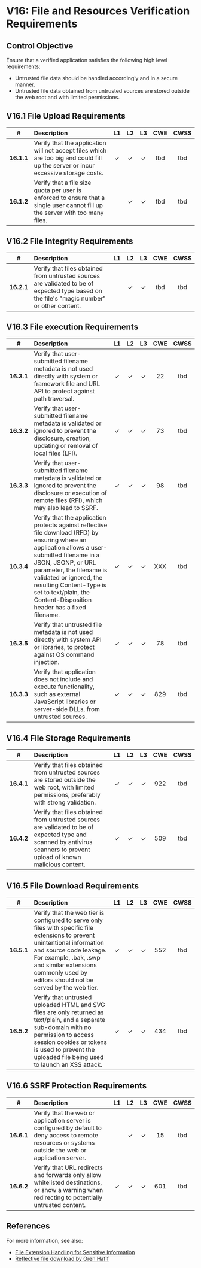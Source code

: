 # V16: File and Resources Verification Requirements

## Control Objective

Ensure that a verified application satisfies the following high level requirements:

* Untrusted file data should be handled accordingly and in a secure manner.
* Untrusted file data obtained from untrusted sources are stored outside the web root and with limited permissions.

## V16.1 File Upload Requirements

| # | Description | L1 | L2 | L3 | CWE | CWSS |
| :---: | :--- | :---: | :---:| :---: | :---: | :---: |
| **16.1.1** | Verify that the application will not accept files which are too big and could fill up the server or incur excessive storage costs. | ✓ | ✓ | ✓ | tbd | tbd |
| **16.1.2** | Verify that a file size quota per user is enforced to ensure that a single user cannot fill up the server with too many files. | | ✓ | ✓ | tbd | tbd |

## V16.2 File Integrity Requirements

| # | Description | L1 | L2 | L3 | CWE | CWSS |
| :---: | :--- | :---: | :---:| :---: | :---: | :---: |
| **16.2.1** | Verify that files obtained from untrusted sources are validated to be of expected type based on the file's "magic number" or other content. | | ✓ | ✓ | tbd | tbd |

## V16.3 File execution Requirements

| # | Description | L1 | L2 | L3 | CWE | CWSS |
| :---: | :--- | :---: | :---:| :---: | :---: | :---: |
| **16.3.1** | Verify that user-submitted filename metadata is not used directly with system or framework file and URL API to protect against path traversal. | ✓ | ✓ | ✓ | 22 | tbd |
| **16.3.2** | Verify that user-submitted filename metadata is validated or ignored to prevent the disclosure, creation, updating or removal of local files (LFI). | ✓ | ✓ | ✓ | 73 | tbd |
| **16.3.3** | Verify that user-submitted filename metadata is validated or ignored to prevent the disclosure or execution of remote files (RFI), which may also lead to SSRF.  | ✓ | ✓ | ✓ | 98 | tbd |
| **16.3.4** | Verify that the application protects against reflective file download (RFD) by ensuring where an application allows a user-submitted filename in a JSON, JSONP, or URL parameter, the filename is validated or ignored, the resulting Content-Type is set to text/plain, the Content-Disposition header has a fixed filename. | ✓ | ✓ | ✓ | XXX | tbd |
| **16.3.5** | Verify that untrusted file metadata is not used directly with system API or libraries, to protect against OS command injection. | ✓ | ✓ | ✓ | 78 | tbd |
| **16.3.3** | Verify that application does not include and execute functionality, such as external JavaScript libraries or server-side DLLs, from untrusted sources. | ✓ | ✓ | ✓ | 829 | tbd |

## V16.4 File Storage Requirements

| # | Description | L1 | L2 | L3 | CWE | CWSS |
| :---: | :--- | :---: | :---:| :---: | :---: | :---: |
| **16.4.1** | Verify that files obtained from untrusted sources are stored outside the web root, with limited permissions, preferably with strong validation. | ✓ | ✓ | ✓ | 922 | tbd |
| **16.4.2** | Verify that files obtained from untrusted sources are validated to be of expected type and scanned by antivirus scanners to prevent upload of known malicious content. | ✓ | ✓ | ✓ | 509 | tbd |

## V16.5 File Download Requirements

| # | Description | L1 | L2 | L3 | CWE | CWSS |
| :---: | :--- | :---: | :---:| :---: | :---: | :---: |
| **16.5.1** | Verify that the web tier is configured to serve only files with specific file extensions to prevent unintentional information and source code leakage. For example, .bak, .swp and similar extensions commonly used by editors should not be served by the web tier. | ✓ | ✓ | ✓ | 552 | tbd |
| **16.5.2** | Verify that untrusted uploaded HTML and SVG files are only returned as text/plain, and a separate sub-domain with no permission to access session cookies or tokens is used to prevent the uploaded file being used to launch an XSS attack. | ✓ | ✓ | ✓ | 434 | tbd |

## V16.6 SSRF Protection Requirements

| # | Description | L1 | L2 | L3 | CWE | CWSS |
| :---: | :--- | :---: | :---:| :---: | :---: | :---: |
| **16.6.1** | Verify that the web or application server is configured by default to deny access to remote resources or systems outside the web or application server. |  | ✓ | ✓ | 15 | tbd |
| **16.6.2** | Verify that URL redirects and forwards only allow whitelisted destinations, or show a warning when redirecting to potentially untrusted content. | ✓ | ✓ | ✓ | 601 | tbd |

## References

For more information, see also:

* [File Extension Handling for Sensitive Information](https://www.owasp.org/index.php/Unrestricted_File_Upload)
* [Reflective file download by Oren Hafif](https://www.trustwave.com/Resources/SpiderLabs-Blog/Reflected-File-Download---A-New-Web-Attack-Vector/)
